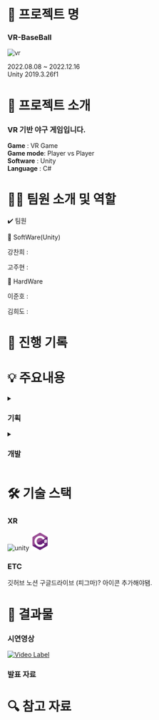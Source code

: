 # 📖 프로젝트 명
### VR-BaseBall 

![vr](https://github.com/kcheee/VR-BaseBall-Game/assets/79074052/85033647-23c3-46d9-8e2b-fc4298a20524)

2022.08.08 ~ 2022.12.16   
Unity 2019.3.26f1    

# 📃 프로젝트 소개

### VR 기반 야구 게임입니다.

**Game** : VR Game  
**Game mode**: Player vs Player     
**Software** : Unity  
**Language** : C#   

# 👩‍🔧 팀원 소개 및 역할

✔️ 팀원   

🔹 SoftWare(Unity)   
<p>강찬희 :</p>
<p>고주현 :</p> 

🔹 HardWare   
<p>이준호 :</p>
<p>김희도 :</p> 
    

# 📅 진행 기록



# 💡 주요내용

<details>
<summary>   
 
### 기획
</summary>
    PPT: https://drive.google.com/drive/u/0/folders/1FuUakJZkQ2Up51Opq5To0raYUu4l0Bxj
</details>

<details>
<summary>      
 
### 개발
</summary>
내용
</details>



# 🛠 기술 스택   
### XR
 <img src="https://www.vectorlogo.zone/logos/unity3d/unity3d-icon.svg" alt="unity" width="40" height="40"/> <img src="https://raw.githubusercontent.com/devicons/devicon/master/icons/csharp/csharp-original.svg" alt="csharp" width="40" height="40"/>

### ETC
깃허브 노션 구글드라이브 (피그마)? 아이콘 추가해야됌.

# 📃 결과물   
### 시연영상
[![Video Label](http://img.youtube.com/vi/UHFD1X_e1nc/0.jpg)](https://youtu.be/UHFD1X_e1nc)

### 발표 자료   


# 🔍 참고 자료   
